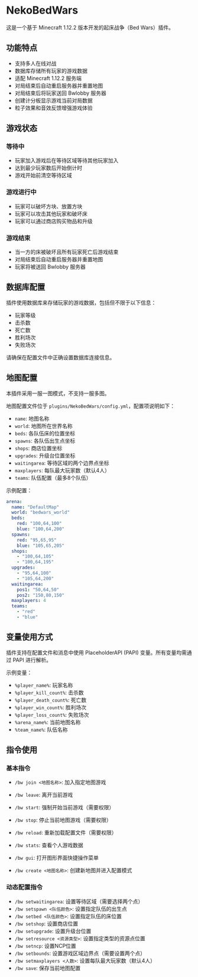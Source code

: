 # NekoBedWars

这是一个基于 Minecraft 1.12.2 版本开发的起床战争（Bed Wars）插件。

## 功能特点

- 支持多人在线对战
- 数据库存储所有玩家的游戏数据
- 适配 Minecraft 1.12.2 服务端
- 对局结束后自动重启服务器并重置地图
- 对局结束后将玩家送回 Bwlobby 服务器
- 创建计分板显示游戏当前对局数据
- 粒子效果和音效反馈增强游戏体验

## 游戏状态

### 等待中
- 玩家加入游戏后在等待区域等待其他玩家加入
- 达到最少玩家数后开始倒计时
- 游戏开始前清空等待区域

### 游戏进行中
- 玩家可以破坏方块、放置方块
- 玩家可以攻击其他玩家和破坏床
- 玩家可以通过商店购买物品和升级

### 游戏结束
- 当一方的床被破坏且所有玩家死亡后游戏结束
- 对局结束后自动重启服务器并重置地图
- 玩家将被送回 Bwlobby 服务器

## 数据库配置

插件使用数据库来存储玩家的游戏数据，包括但不限于以下信息：
- 玩家等级
- 击杀数
- 死亡数
- 胜利场次
- 失败场次

请确保在配置文件中正确设置数据库连接信息。

## 地图配置

本插件采用一服一图模式，不支持一服多图。

地图配置文件位于 `plugins/NekoBedWars/config.yml`，配置项说明如下：
- `name`: 地图名称
- `world`: 地图所在世界名称
- `beds`: 各队伍床的位置坐标
- `spawns`: 各队伍出生点坐标
- `shops`: 商店位置坐标
- `upgrades`: 升级台位置坐标
- `waitingarea`: 等待区域的两个边界点坐标
- `maxplayers`: 每队最大玩家数（默认4人）
- `teams`: 队伍配置（最多8个队伍）

示例配置：
```yaml
arena:
  name: "DefaultMap"
  world: "bedwars_world"
  beds:
    red: "100,64,100"
    blue: "100,64,200"
  spawns:
    red: "95,65,95"
    blue: "105,65,205"
  shops:
    - "100,64,105"
    - "100,64,195"
  upgrades:
    - "95,64,100"
    - "105,64,200"
  waitingarea:
    pos1: "50,64,50"
    pos2: "150,80,150"
  maxplayers: 4
  teams:
    - "red"
    - "blue"
```

## 变量使用方式

插件支持在配置文件和消息中使用 PlaceholderAPI (PAPI) 变量。所有变量均需通过 PAPI 进行解析。

示例变量：
- `%player_name%`: 玩家名称
- `%player_kill_count%`: 击杀数
- `%player_death_count%`: 死亡数
- `%player_win_count%`: 胜利场次
- `%player_loss_count%`: 失败场次
- `%arena_name%`: 当前地图名称
- `%team_name%`: 队伍名称

## 指令使用

### 基本指令
- `/bw join <地图名称>`: 加入指定地图游戏
- `/bw leave`: 离开当前游戏
- `/bw start`: 强制开始当前游戏（需要权限）
- `/bw stop`: 停止当前地图游戏（需要权限）
- `/bw reload`: 重新加载配置文件（需要权限）
- `/bw stats`: 查看个人游戏数据
- `/bw gui`: 打开图形界面快捷操作菜单
- `/bw create <地图名称>`: 创建新地图并进入配置模式

### 动态配置指令
- `/bw setwaitingarea`: 设置等待区域（需要选择两个点）
- `/bw setspawn <队伍颜色>`: 设置指定队伍的出生点
- `/bw setbed <队伍颜色>`: 设置指定队伍的床位置
- `/bw setshop`: 设置商店位置
- `/bw setupgrade`: 设置升级台位置
- `/bw setresource <资源类型>`: 设置指定类型的资源点位置
- `/bw setncp`: 设置NCP位置
- `/bw setbounds`: 设置游戏区域边界点（需要设置两个点）
- `/bw setmaxplayers <人数>`: 设置每队最大玩家数（默认4人）
- `/bw save`: 保存当前地图配置